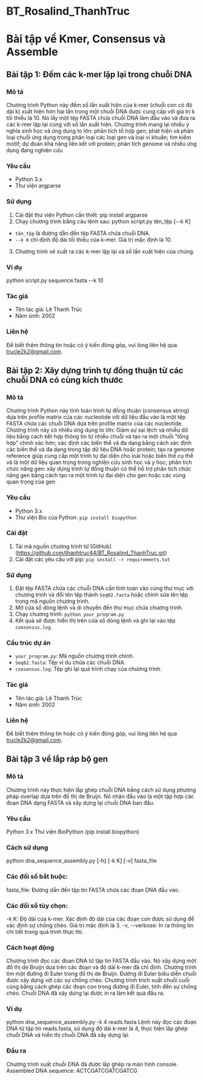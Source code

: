 # BT_Rosalind_ThanhTruc
# Bài tập về Kmer, Consensus và Assemble
## Bài tập 1: Đếm các k-mer lặp lại trong chuỗi DNA
### Mô tả
Chương trình Python này đếm số lần xuất hiện của k-mer (chuỗi con có độ dài k) xuất hiện hơn hai lần trong một chuỗi DNA được cung cấp với giá trị k tối thiểu là 10. Nó lấy một tệp FASTA chứa chuỗi DNA làm đầu vào và đưa ra các k-mer lặp lại cùng với số lần xuất hiện. Chương trình mang lại nhiều ý nghĩa sinh học và ứng dụng to lớn: phân tích tổ hợp gen; phát hiện và phân loại chuỗi ứng dụng trong phân loại các loại gen và loại vi khuẩn; tìm kiếm motif; dự đoán khả năng liên kết với protein; phân tích genome và nhiều ứng dụng đang nghiên cứu
### Yêu cầu
- Python 3.x
- Thư viện argparse
### Sử dụng
1. Cài đặt thư viện Python cần thiết:
pip install argparse
2. Chạy chương trình bằng câu lệnh sau:
python script.py tên_tệp [--k K]
- `tên_tệp` là đường dẫn đến tệp FASTA chứa chuỗi DNA.
- `--k K` chỉ định độ dài tối thiểu của k-mer. Giá trị mặc định là 10.
3. Chương trình sẽ xuất ra các k-mer lặp lại và số lần xuất hiện của chúng.
### Ví dụ
python script.py sequence.fasta --k 10
### Tác giả
- Tên tác giả: Lê Thanh Trúc
- Năm sinh: 2002
### Liên hệ
Để biết thêm thông tin hoặc có ý kiến đóng góp, vui lòng liên hệ qua trucle2k2@gmail.com. 
## Bài tập 2: Xây dựng trình tự đồng thuận từ các chuỗi DNA có cùng kích thước
### Mô tả
Chương trình Python này tính toán trình tự đồng thuận (consensus string) dựa trên profile matrix của các nucleotide với dữ liệu đầu vào là một tệp FASTA chứa các chuỗi DNA dựa trên profile matrix của các nucleotide. Chương trình này có nhiều ứng dụng to lớn: Giảm sự sai lệch và nhiễu dữ liệu bằng cách kết hợp thông tin từ nhiều chuỗi và tạo ra một chuỗi "tổng hợp" chính xác hơn; xác định các biến thể và đa dạng bằng cách xác định các biến thể và đa dạng trong tập dữ liệu DNA hoặc protein; tạo ra genome reference giúp cung cấp một trình tự đại diện cho loài hoặc biến thể cụ thể và là một dữ liệu quan trọng trong nghiên cứu sinh học và y học; phân tích chức năng gen: xây dựng trình tự đồng thuận có thể hỗ trợ phân tích chức năng gen bằng cách tạo ra một trình tự đại diện cho gen hoặc các vùng quan trọng của gen
### Yêu cầu
- Python 3.x
- Thư viện Bio của Python: `pip install biopython`
### Cài đặt
1. Tải mã nguồn chương trình từ [GitHub] (https://github.com/thanhtruc44/BT_Rosalind_ThanhTruc.git)
2. Cài đặt các yêu cầu với pip: `pip install -r requirements.txt`
### Sử dụng
1. Đặt tệp FASTA chứa các chuỗi DNA cần tính toán vào cùng thư mục với chương trình và đổi tên tệp thành `Seq02.fasta` hoặc chỉnh sửa tên tệp trong mã nguồn chương trình.
2. Mở cửa sổ dòng lệnh và di chuyển đến thư mục chứa chương trình.
3. Chạy chương trình: `python your_program.py`
4. Kết quả sẽ được hiển thị trên cửa sổ dòng lệnh và ghi lại vào tệp `consensus.log`.
### Cấu trúc dự án
- `your_program.py`: Mã nguồn chương trình chính.
- `Seq02.fasta`: Tệp ví dụ chứa các chuỗi DNA.
- `consensus.log`: Tệp ghi lại quá trình chạy của chương trình.
### Tác giả
- Tên tác giả: Lê Thanh Trúc
- Năm sinh: 2002
### Liên hệ
Để biết thêm thông tin hoặc có ý kiến đóng góp, vui lòng liên hệ qua trucle2k2@gmail.com. 
## Bài tập 3 về lắp ráp bộ gen
### Mô tả
Chương trình này thực hiện lắp ghép chuỗi DNA bằng cách sử dụng phương pháp overlap dựa trên đồ thị de Bruijn. Nó nhận đầu vào là một tập hợp các đoạn DNA dạng FASTA và xây dựng lại chuỗi DNA ban đầu.
### Yêu cầu
Python 3.x
Thư viện BioPython (pip install biopython)
### Cách sử dụng
python dna_sequence_assembly.py [-h] [-k K] [-v] fasta_file
### Các đối số bắt buộc:
fasta_file: Đường dẫn đến tập tin FASTA chứa các đoạn DNA đầu vào.
### Các đối số tùy chọn:
-k K: Độ dài của k-mer. Xác định độ dài của các đoạn con được sử dụng để xác định sự chồng chéo. Giá trị mặc định là 3.
-v, --verbose: In ra thông tin chi tiết trong quá trình thực thi.
### Cách hoạt động
Chương trình đọc các đoạn DNA từ tập tin FASTA đầu vào.
Nó xây dựng một đồ thị de Bruijn dựa trên các đoạn và độ dài k-mer đã chỉ định.
Chương trình tìm một đường đi Euler trong đồ thị de Bruijn.
Đường đi Euler biểu diễn chuỗi được xây dựng với các sự chồng chéo.
Chương trình trích xuất chuỗi cuối cùng bằng cách ghép các đoạn con trong đường đi Euler, tính đến sự chồng chéo.
Chuỗi DNA đã xây dựng lại được in ra làm kết quả đầu ra.
### Ví dụ
python dna_sequence_assembly.py -k 4 reads.fasta
Lệnh này đọc các đoạn DNA từ tập tin reads.fasta, sử dụng độ dài k-mer là 4, thực hiện lắp ghép chuỗi DNA và hiển thị chuỗi DNA đã xây dựng lại.
### Đầu ra
Chương trình xuất chuỗi DNA đã được lắp ghép ra màn hình console.
Assembled DNA sequence: ACTCGATCGATCGATCG

